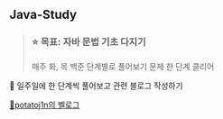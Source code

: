 ## Java-Study
> ### ⭐️ 목표: 자바 문법 기초 다지기
> 
> 매주 화, 목 백준 단계별로 풀어보기 문제 한 단계 클리어

📍 일주일에 한 단계씩 풀어보고 관련 블로그 작성하기


[🥔potatoj1n의 벨로그](https://velog.io/@is_zzin/posts)
